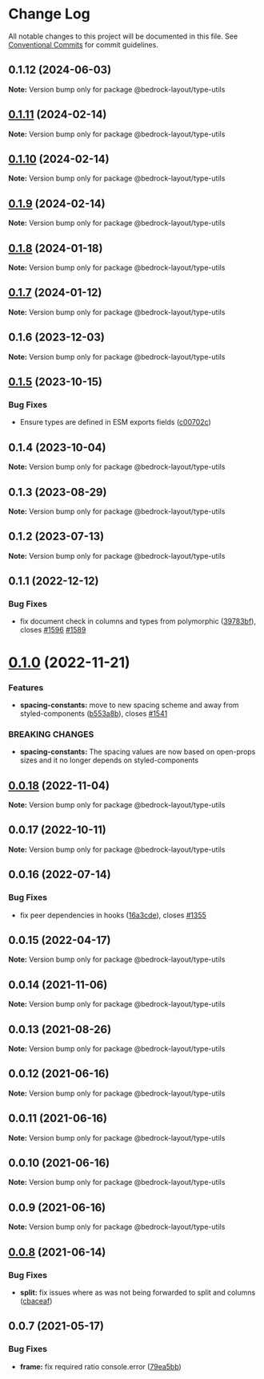 # Change Log

All notable changes to this project will be documented in this file.
See [Conventional Commits](https://conventionalcommits.org) for commit guidelines.

## 0.1.12 (2024-06-03)

**Note:** Version bump only for package @bedrock-layout/type-utils

## [0.1.11](https://github.com/Bedrock-Layouts/Bedrock/compare/@bedrock-layout/type-utils@0.1.8...@bedrock-layout/type-utils@0.1.11) (2024-02-14)

**Note:** Version bump only for package @bedrock-layout/type-utils

## [0.1.10](https://github.com/Bedrock-Layouts/Bedrock/compare/@bedrock-layout/type-utils@0.1.8...@bedrock-layout/type-utils@0.1.10) (2024-02-14)

**Note:** Version bump only for package @bedrock-layout/type-utils

## [0.1.9](https://github.com/Bedrock-Layouts/Bedrock/compare/@bedrock-layout/type-utils@0.1.8...@bedrock-layout/type-utils@0.1.9) (2024-02-14)

**Note:** Version bump only for package @bedrock-layout/type-utils

## [0.1.8](https://github.com/Bedrock-Layouts/Bedrock/compare/@bedrock-layout/type-utils@0.1.7...@bedrock-layout/type-utils@0.1.8) (2024-01-18)

**Note:** Version bump only for package @bedrock-layout/type-utils

## [0.1.7](https://github.com/Bedrock-Layouts/Bedrock/compare/@bedrock-layout/type-utils@0.1.6...@bedrock-layout/type-utils@0.1.7) (2024-01-12)

**Note:** Version bump only for package @bedrock-layout/type-utils

## 0.1.6 (2023-12-03)

**Note:** Version bump only for package @bedrock-layout/type-utils

## [0.1.5](https://github.com/Bedrock-Layouts/Bedrock/compare/@bedrock-layout/type-utils@0.1.4...@bedrock-layout/type-utils@0.1.5) (2023-10-15)

### Bug Fixes

- Ensure types are defined in ESM exports fields ([c00702c](https://github.com/Bedrock-Layouts/Bedrock/commit/c00702cb95717810d53f88d309336a1d39512fc8))

## 0.1.4 (2023-10-04)

**Note:** Version bump only for package @bedrock-layout/type-utils

## 0.1.3 (2023-08-29)

**Note:** Version bump only for package @bedrock-layout/type-utils

## 0.1.2 (2023-07-13)

**Note:** Version bump only for package @bedrock-layout/type-utils

## 0.1.1 (2022-12-12)

### Bug Fixes

- fix document check in columns and types from polymorphic ([39783bf](https://github.com/Bedrock-Layouts/Bedrock/commit/39783bf61b01b3dbe56d62bc3beeb864d2c45bce)), closes [#1596](https://github.com/Bedrock-Layouts/Bedrock/issues/1596) [#1589](https://github.com/Bedrock-Layouts/Bedrock/issues/1589)

# [0.1.0](https://github.com/Bedrock-Layouts/Bedrock/compare/@bedrock-layout/type-utils@0.0.18...@bedrock-layout/type-utils@0.1.0) (2022-11-21)

### Features

- **spacing-constants:** move to new spacing scheme and away from styled-components ([b553a8b](https://github.com/Bedrock-Layouts/Bedrock/commit/b553a8b6b00fdc65538b39170236131f0855c111)), closes [#1541](https://github.com/Bedrock-Layouts/Bedrock/issues/1541)

### BREAKING CHANGES

- **spacing-constants:** The spacing values are now based on open-props sizes and it no longer depends on
  styled-components

## [0.0.18](https://github.com/Bedrock-Layouts/Bedrock/compare/@bedrock-layout/type-utils@0.0.17...@bedrock-layout/type-utils@0.0.18) (2022-11-04)

**Note:** Version bump only for package @bedrock-layout/type-utils

## 0.0.17 (2022-10-11)

**Note:** Version bump only for package @bedrock-layout/type-utils

## 0.0.16 (2022-07-14)

### Bug Fixes

- fix peer dependencies in hooks ([16a3cde](https://github.com/Bedrock-Layouts/Bedrock/commit/16a3cdee04996a3cc360a42720c62be44aa42b38)), closes [#1355](https://github.com/Bedrock-Layouts/Bedrock/issues/1355)

## 0.0.15 (2022-04-17)

**Note:** Version bump only for package @bedrock-layout/type-utils

## 0.0.14 (2021-11-06)

**Note:** Version bump only for package @bedrock-layout/type-utils

## 0.0.13 (2021-08-26)

**Note:** Version bump only for package @bedrock-layout/type-utils

## 0.0.12 (2021-06-16)

**Note:** Version bump only for package @bedrock-layout/type-utils

## 0.0.11 (2021-06-16)

**Note:** Version bump only for package @bedrock-layout/type-utils

## 0.0.10 (2021-06-16)

**Note:** Version bump only for package @bedrock-layout/type-utils

## 0.0.9 (2021-06-16)

**Note:** Version bump only for package @bedrock-layout/type-utils

## [0.0.8](https://github.com/Bedrock-Layouts/Bedrock/compare/@bedrock-layout/type-utils@0.0.7...@bedrock-layout/type-utils@0.0.8) (2021-06-14)

### Bug Fixes

- **split:** fix issues where as was not being forwarded to split and columns ([cbaceaf](https://github.com/Bedrock-Layouts/Bedrock/commit/cbaceaf43f35ad900f3e19cace08b3879a097c48))

## 0.0.7 (2021-05-17)

### Bug Fixes

- **frame:** fix required ratio console.error ([79ea5bb](https://github.com/Bedrock-Layouts/Bedrock/commit/79ea5bb1b89c4676e4009e91b87ee39dfd198bf6))
